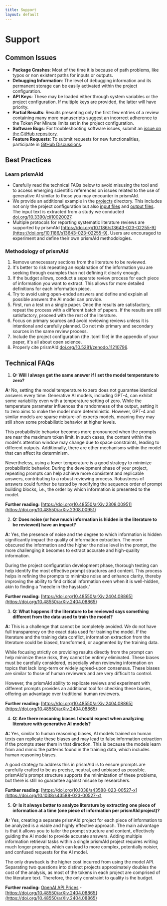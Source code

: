 ```yaml
---
title: Support
layout: default
---
```


# Support

## Common Issues
- **Package Crashes**: Most of the time it is because of path problems, like typos or non existent paths for inputs or outputs.
- **Debugging Information**: The level of debugging information and its permanent storage can be easily activated within the project configuration.
- **API Keys**: These may be loaded either through system variables or the project configuration. If multiple keys are provided, the latter will have priority.
- **Partial Results**: Results presenting only the first few entries of a review containing many more manuscripts suggest an incorrect adherence to the Token Per Minute limits set in the project configuration.
- **Software Bugs**: For troubleshooting software issues, submit an [issue on the GitHub repository](https://github.com/open-and-sustainable/prismaid/issues).
- **Feature Requests**: To submit requests for new functionalities, participate in [GitHub Discussions](https://github.com/open-and-sustainable/prismaid/discussions).

## Best Practices
### Learn prismAId
- Carefully read the technical FAQs below to avoid misusing the tool and to access emerging scientific references on issues related to the use of generative AI similar to those you may encounter in prismAId.
- We provide an additional example in the [projects](https://github.com/open-and-sustainable/prismaid/blob/main/projects/test.toml) directory. This includes not only the project configuration but also [input files](https://github.com/open-and-sustainable/prismaid/tree/main/projects/input/test) and [output files](https://github.com/open-and-sustainable/prismaid/tree/main/projects/output/test). The input text is extracted from a study we conducted [doi.org/10.3390/cli10020027](https://doi.org/10.3390/cli10020027).
- Multiple protocols for reporting systematic literature reviews are supported by prismAId [https://doi.org/10.1186/s13643-023-02255-9](https://doi.org/10.1186/s13643-023-02255-9). Users are encouraged to experiment and define their own prismAId methodologies.

### Methodology of prismAId
1. Remove unnecessary sections from the literature to be reviewed.
2. It's better to risk repeating an explanation of the information you are seeking through examples than not defining it clearly enough.
3. If the budget allows, conduct a separate review process for each piece of information you want to extract. This allows for more detailed definitions for each information piece.
4. Try to avoid using open-ended answers and define and explain all possible answers the AI model can provide.
5. First, run a test on a single paper. Once the results are satisfactory, repeat the process with a different batch of papers. If the results are still satisfactory, proceed with the rest of the literature.
6. Focus on primary sources and avoid reviewing reviews unless it is intentional and carefully planned. Do not mix primary and secondary sources in the same review process.
7. Include the project configuration (the .toml file) in the appendix of your paper, it's all about open science.
8. Properly cite prismAId [doi.org/10.5281/zenodo.11210796](https://doi.org/10.5281/zenodo.11210796).

## Technical FAQs

1. **Q: Will I always get the same answer if I set the model temperature to zero?**

**A:** No, setting the model temperature to zero does not guarantee identical answers every time. Generative AI models, including GPT-4, can exhibit some variability even with a temperature setting of zero. While the temperature parameter influences the randomness of the output, setting it to zero aims to make the model more deterministic. However, GPT-4 and similar models are sparse mixture-of-experts models, meaning they may still show some probabilistic behavior at higher levels.

This probabilistic behavior becomes more pronounced when the prompts are near the maximum token limit. In such cases, the content within the model's attention window may change due to space constraints, leading to different outputs. Additionally, there are other mechanisms within the model that can affect its determinism.

Nevertheless, using a lower temperature is a good strategy to minimize probabilistic behavior. During the development phase of your project, repeating prompts can help achieve more consistent and replicable answers, contributing to a robust reviewing process. Robustness of answers could further be tested by modifying the sequence order of prompt building blocks, i.e., the order by which information is presented to the model.

**Further reading:** [https://doi.org/10.48550/arXiv.2308.00951](https://doi.org/10.48550/arXiv.2308.00951)

2. **Q: Does noise (or how much information is hidden in the literature to be reviewed) have an impact?**

**A:** Yes, the presence of noise and the degree to which information is hidden significantly impact the quality of information extraction. The more obscured the information and the higher the noise level in the prompt, the more challenging it becomes to extract accurate and high-quality information. 

During the project configuration development phase, thorough testing can help identify the most effective prompt structures and content. This process helps in refining the prompts to minimize noise and enhance clarity, thereby improving the ability to find critical information even when it is well-hidden, akin to finding a "needle in the haystack."

**Further reading:** [https://doi.org/10.48550/arXiv.2404.08865](https://doi.org/10.48550/arXiv.2404.08865)

3. **Q: What happens if the literature to be reviewed says something different from the data used to train the model?**

**A:** This is a challenge that cannot be completely avoided. We do not have full transparency on the exact data used for training the model. If the literature and the training data conflict, information extraction from the literature could be biased, transformed, or augmented by the training data. 

While focusing strictly on providing results directly from the prompt can help minimize these risks, they cannot be entirely eliminated. These biases must be carefully considered, especially when reviewing information on topics that lack long-term or widely agreed-upon consensus. These biases are similar to those of human reviewers and are very difficult to control. 

However, the prismAId ability to replicate reviews and experiment with different prompts provides an additional tool for checking these biases, offering an advantage over traditional human reviewers.

**Further reading:** [https://doi.org/10.48550/arXiv.2404.08865](https://doi.org/10.48550/arXiv.2404.08865)

4. **Q: Are there reasoning biases I should expect when analyzing literature with generative AI models?**

**A:** Yes, similar to human reasoning biases, AI models trained on human texts can replicate these biases and may lead to false information extraction if the prompts steer them in that direction. This is because the models learn from and mimic the patterns found in the training data, which includes human reasoning biases. 

A good strategy to address this in prismAId is to ensure prompts are carefully crafted to be as precise, neutral, and unbiased as possible. prismAId's prompt structure supports the minimization of these problems, but there is still no guarantee against misuse by researchers.

**Further reading:** [https://doi.org/10.1038/s43588-023-00527-x](https://doi.org/10.1038/s43588-023-00527-x)

5. **Q: Is it always better to analyze literature by extracting one piece of information at a time (one piece of information per prismAId project)?**

**A:** Yes, creating a separate prismAId project for each piece of information to be analyzed is a viable and highly effective approach. The main advantage is that it allows you to tailor the prompt structure and content, effectively guiding the AI model to provide accurate answers. Adding multiple information retrieval tasks within a single prismAId project requires writing much longer prompts, which can lead to more complex, potentially noisier, and confused requests for the AI model. 

The only drawback is the higher cost incurred from using the model API. Separating two questions into distinct projects approximately doubles the cost of the analysis, as most of the tokens in each project are comprised of the literature text. Therefore, the only constraint to quality is the budget.

**Further reading:** [OpenAI API Prices](https://openai.com/api/pricing/) - [https://doi.org/10.48550/arXiv.2404.08865](https://doi.org/10.48550/arXiv.2404.08865)


<div id="wcb" class="carbonbadge"></div>
<script src="https://unpkg.com/website-carbon-badges@1.1.3/b.min.js" defer></script>